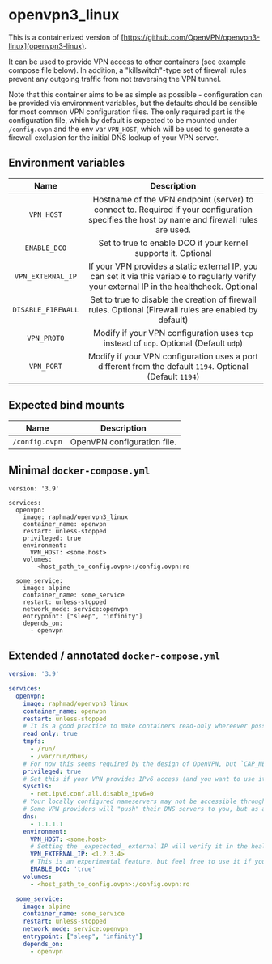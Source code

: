 # openvpn3_linux

This is a containerized version of [https://github.com/OpenVPN/openvpn3-linux](openvpn3-linux).

It can be used to provide VPN access to other containers (see example compose file below).
In addition, a "killswitch"-type set of firewall rules prevent any outgoing traffic from not traversing the VPN tunnel.

Note that this container aims to be as simple as possible - configuration can be provided via environment variables, but the defaults should be sensible for most common VPN configuration files.
The only required part is the configuration file, which by default is expected to be mounted under `/config.ovpn` and the env var `VPN_HOST`, which will be used to generate a firewall exclusion for the initial DNS lookup of your VPN server.

## Environment variables

| Name                   | Description                                                                                                                                 |
| :----:                 | :----: |
| `VPN_HOST`             | Hostname of the VPN endpoint (server) to connect to. Required if your configuration specifies the host by name and firewall rules are used. |
| `ENABLE_DCO`           | Set to true to enable DCO if your kernel supports it. Optional |
| `VPN_EXTERNAL_IP`      | If your VPN provides a static external IP, you can set it via this variable to regularly verify your external IP in the healthcheck. Optional |
| `DISABLE_FIREWALL`     | Set to true to disable the creation of firewall rules. Optional (Firewall rules are enabled by default) |
| `VPN_PROTO`            | Modify if your VPN configuration uses `tcp` instead of `udp`. Optional (Default `udp`) |
| `VPN_PORT`             | Modify if your VPN configuration uses a port different from the default `1194`. Optional (Default `1194`) |


## Expected bind mounts

| Name                   | Description                                                                                                                                 |
| :----:                 | :----: |
| `/config.ovpn`         | OpenVPN configuration file. |


## Minimal `docker-compose.yml`

```
version: '3.9'

services:
  openvpn:
    image: raphmad/openvpn3_linux
    container_name: openvpn
    restart: unless-stopped
    privileged: true
    environment:
      VPN_HOST: <some.host>
    volumes:
      - <host_path_to_config.ovpn>:/config.ovpn:ro

  some_service:
    image: alpine
    container_name: some_service
    restart: unless-stopped
    network_mode: service:openvpn
    entrypoint: ["sleep", "infinity"]
    depends_on:
      - openvpn
```

## Extended / annotated `docker-compose.yml`

```yaml
version: '3.9'

services:
  openvpn:
    image: raphmad/openvpn3_linux
    container_name: openvpn
    restart: unless-stopped
    # It is a good practice to make containers read-only whereever possible and mount a tmpfs for locations that need writing during runtime.
    read_only: true
    tmpfs:
      - /run/
      - /var/run/dbus/
    # For now this seems required by the design of OpenVPN, but `CAP_NET_ADMIN` should be enough to run unprivileged in the future.
    privileged: true
    # Set this if your VPN provides IPv6 access (and you want to use it).
    sysctls:
      - net.ipv6.conf.all.disable_ipv6=0
    # Your locally configured nameservers may not be accessible through the VPN tunnel.
    # Some VPN providers will "push" their DNS servers to you, but as a fallback you can always just configure one thats guaranteed to work from the VPN endpoint.
    dns:
      - 1.1.1.1
    environment:
      VPN_HOST: <some.host>
      # Setting the _expecected_ external IP will verify it in the healthcheck of the VPN container.
      VPN_EXTERNAL_IP: <1.2.3.4>
      # This is an experimental feature, but feel free to use it if your kernel has support for it.
      ENABLE_DCO: 'true'
    volumes:
      - <host_path_to_config.ovpn>:/config.ovpn:ro

  some_service:
    image: alpine
    container_name: some_service
    restart: unless-stopped
    network_mode: service:openvpn
    entrypoint: ["sleep", "infinity"]
    depends_on:
      - openvpn
```

